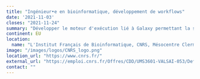 ```yaml
---
title: "Ingénieur•e en bioinformatique, développement de workflows"
date: '2021-11-03'
closes: "2021-11-24"
summary: "Développer le moteur d'exécution lié à Galaxy permettant la soumission et la gestion des analyses"
continent: EU
location:
  name: "L'Institut Français de Bioinformatique, CNRS, Mésocentre Clermont Auvergn, Cézeaux, France"
image: "/images/logos/CNRS_logo.png"
location_url: "https://www.cnrs.fr/"
external_url: "https://emploi.cnrs.fr/Offres/CDD/UMS3601-VALSAI-053/Default.aspx"
contact: ""
---
```

